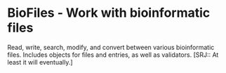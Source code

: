 
<!-- README.md is generated from README.Rmd. Please edit that file -->
BioFiles - Work with bioinformatic files
========================================

Read, write, search, modify, and convert between various bioinformatic files. Includes objects for files and entries, as well as validators. [SRJ:: At least it will eventually.]
